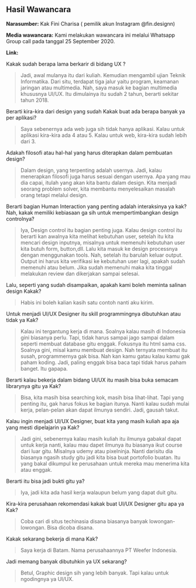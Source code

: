## Hasil Wawancara
**Narasumber:** Kak Fini Charisa ( pemilik akun Instagram @fin.designn)

**Media wawancara:** Kami melakukan wawancara ini melalui Whatsapp Group call pada tanggal 25 September 2020.

**Link:**

Kakak sudah berapa lama berkarir di bidang UX ?
> Jadi, awal mulanya itu dari kuliah. Kemudian mengambil ujian Teknik Informatika. Dari situ, terdapat tiga jalur yaitu program, keamanan jaringan atau multimedia. Nah, saya masuk ke bagian multimedia khususnya UI/UX. Itu dimulainya itu sudah 2 tahun, berarti sekitar tahun 2018. 

Berarti kira-kira dari design yang sudah Kakak buat ada berapa banyak ya per aplikasi?
> Saya sebenernya ada web juga sih tidak hanya aplikasi. Kalau untuk aplikasi kira-kira ada 4 atau 5. Kalau untuk web, kira-kira sudah lebih dari 3.

Adakah filosofi atau hal-hal yang harus diterapkan dalam pembuatan design?
> Dalam design, yang terpenting adalah usernya. Jadi, kalau menerapkan filosofi juga harus sesuai dengan usernya. Apa yang mau dia capai, itulah yang akan kita bantu dalam design. Kita menjadi seorang problem solver, kita membantu menyelesaikan masalah orang tetapi melalui design.

Berarti bagian Human Interaction yang penting adalah interaksinya ya kak? Nah, kakak memiliki kebiasaan ga sih untuk mempertimbangkan design controlnya?
>Iya, Design control itu bagian penting juga. Kalau design control itu berarti kan awalnya kita melihat kebutuhan user, setelah itu kita mencari design inputnya, misalnya untuk memenuhi kebutuhan user kita butuh form, button,dll. Lalu kita masuk ke design processnya dengan menggunakan tools. Nah, setelah itu barulah keluar output. Output ini harus kita verifikasi ke kebutuhan user lagi, apakah sudah memenuhi atau belum. Jika sudah memenuhi maka kita tinggal melakukan review dan dikerjakan sampai selesai. 

Lalu, seperti yang sudah disampaikan, apakah kami boleh meminta salinan design Kakak?
> Habis ini boleh kalian kasih satu contoh nanti aku kirim.

Untuk menjadi UI/UX Designer itu skill programmingnya dibutuhkan atau tidak ya Kak?
>Kalau ini tergantung kerja di mana. Soalnya kalau masih di Indonesia gini biasanya perlu. Tapi, tidak harus sampai jago sampai dalam seperti membuat database gitu enggak. Fokusnya itu html sama css. Soalnya gini, misal kamu membuat design. Nah ternyata membuat itu susah, programmernya gak bisa. Nah kan kamu gatau kalau kamu gak paham koding. Jadi, paling enggak bisa baca tapi tidak harus paham banget. Itu gapapa.

Berarti kalau bekerja dalam bidang UI/UX itu masih bisa buka semacam librarynya gitu ya Kak?
> Bisa, kita masih bisa searching kok, masih bisa lihat-lihat. Tapi yang penting itu, gak harus fokus ke bagian itunya. Nanti kalau sudah mulai kerja, pelan-pelan akan dapat ilmunya sendiri. Jadi, gausah takut.

Kalau ingin menjadi UI/UX Designer, buat kita yang masih kuliah apa aja yang mesti dipelajarin ya Kak?
> Jadi gini, sebenernya kalau masih kuliah itu ilmunya gabakal dapat untuk kerja nanti, kalau mau dapet ilmunya itu biasanya ikut course dari luar gitu. Misalnya udemy atau pixelninja. Nanti darisitu dia biasanya ngasih study gitu jadi kita bisa buat portofolio buatan. Itu yang bakal dikumpul ke perusahaan untuk mereka mau menerima kita atau enggak.

Berarti itu bisa jadi bukti gitu ya?
> Iya, jadi kita ada hasil kerja walaupun belum yang dapat duit gitu. 

Kira-kira perusahaan rekomendasi kakak buat UI/UX Designer gitu apa ya Kak?
> Coba cari di situs techinasia disana biasanya banyak lowongan-lowongan. Bisa dicoba disana.

Kakak sekarang bekerja di mana Kak?
> Saya kerja di Batam. Nama perusahaannya PT Weefer Indonesia. 

Jadi memang banyak dibutuhkin ya UX sekarang?
> Betul, Graphic design sih yang lebih banyak. Tapi kalau untuk ngodingnya ya UI/UX.
